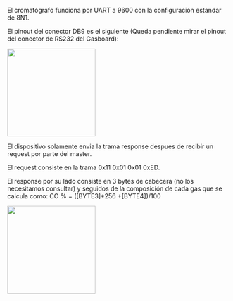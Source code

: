 El cromatógrafo funciona por UART a 9600 con la configuración estandar de 8N1.

El pinout del conector DB9 es el siguiente (Queda pendiente mirar el pinout del conector de RS232 del Gasboard):

<img src="https://github.com/antonioescamezalvarez/STM32/blob/main/Cromatografo%20GASBOARD%203100p/Pinout.jpeg" width="200" />

El dispositivo solamente envia la trama response despues de recibir un request por parte del master.

El request consiste en la trama 0x11 0x01 0x01 0xED.

El response por su lado consiste en 3 bytes de cabecera (no los necesitamos consultar) y seguidos de la composición de cada gas que se calcula como:
CO % = ([BYTE3]*256 +[BYTE4])/100

<img src="https://github.com/antonioescamezalvarez/STM32/blob/main/Cromatografo%20GASBOARD%203100p/Codigo.png" width="200" />
